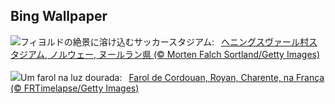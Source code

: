 ## Bing Wallpaper
![](https://www.bing.com/th?id=OHR.FootballField_JA-JP7635549067_UHD.jpg&w=1000)フィヨルドの絶景に溶け込むサッカースタジアム:&nbsp;&ensp;[ヘニングスヴァール村スタジアム, ノルウェー, ヌールラン県 (© Morten Falch Sortland/Getty Images)](https://www.bing.com/th?id=OHR.FootballField_JA-JP7635549067_UHD.jpg)
<br><br/>
![](https://www.bing.com/th?id=OHR.CordouanLighthouse_PT-BR4280996810_UHD.jpg&w=1000)Um farol na luz dourada:&nbsp;&ensp;[Farol de Cordouan, Royan, Charente, na França (© FRTimelapse/Getty Images)](https://www.bing.com/th?id=OHR.CordouanLighthouse_PT-BR4280996810_UHD.jpg)
<br><br/>
